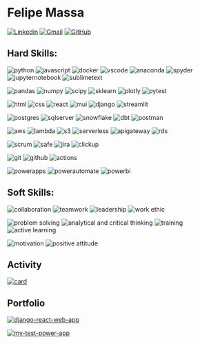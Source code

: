 # Felipe Massa

[![Linkedin](https://img.shields.io/badge/felipediasmassa-0A66C2?&logo=Linkedin&logoColor=white&link=https://www.linkedin.com/in/felipe-dias-massa/)](https://www.linkedin.com/in/felipe-dias-massa/)
[![Gmail](https://img.shields.io/badge/felipediasmassa97@gmail.com-EA4335?&logo=Gmail&logoColor=white&link=mailto:felipediasmassa97@gmail.com)](mailto:felipediasmassa97@gmail.com)
[![GitHub](https://img.shields.io/github/followers/felipediasmassa?label=follow&style=social)](https://github.com/felipediasmassa)

## Hard Skills:

![python](https://img.shields.io/badge/Python-3776AB?&logo=python&logoColor=white)
![javascript](https://img.shields.io/badge/JavaScript-23F7DF1E?&logo=javascript&logoColor=white)
![docker](https://img.shields.io/badge/Docker-2CA5E0?&logo=docker&logoColor=white)
![vscode](https://img.shields.io/badge/VSCode-0078D4?&logo=visual%20studio%20code&logoColor=white)
![anaconda](https://img.shields.io/badge/Anaconda-44A833?&logo=anaconda&logoColor=white)
![spyder](https://img.shields.io/badge/Spyder-303030?&logo=spyder%20ide&logoColor=white)
![jupyternotebook](https://img.shields.io/badge/jupyter-F37726?&logo=jupyter&logoColor=white)
![sublimetext](https://img.shields.io/badge/Sublime%20Text-494949?&logo=sublimetext&logoColor=white)

![pandas](https://img.shields.io/badge/Pandas-2C2D72?&logo=pandas&logoColor=white)
![numpy](https://img.shields.io/badge/Numpy-777BB4?&logo=numpy&logoColor=white)
![scipy](https://img.shields.io/badge/SciPy-654FF0?&logo=SciPy&logoColor=white)
![sklearn](https://img.shields.io/badge/scikit_learn-F7931E?&logo=scikit-learn&logoColor=white)
![plotly](https://img.shields.io/badge/Plotly-3F4F75?&logo=plotly&logoColor=white)
![pytest](https://img.shields.io/badge/Pytest-0A9EDC?&logo=pytest&logoColor=white)

![html](https://img.shields.io/badge/HTML5-E96228?&logo=html5&logoColor=white)
![css](https://img.shields.io/badge/CSS3-2862E9?&logo=css3&logoColor=white)
![react](https://img.shields.io/badge/React-0D0627?&logo=react&logoColor=white)
![mui](https://img.shields.io/badge/Material%20UI-007BF7?&logo=mui&logoColor=white)
![django](https://img.shields.io/badge/Django-0C4B33?&logo=django&logoColor=white)
![streamlit](https://img.shields.io/badge/Streamlit-FF4B4B?&logo=streamlit&logoColor=white)

![postgres](https://img.shields.io/badge/PostgreSQL-316192?&logo=postgresql&logoColor=white)
![sqlserver](https://img.shields.io/badge/SQL%20Server-F1312B?&logo=microsoftsqlserver&logoColor=white)
![snowflake](https://img.shields.io/badge/Snowflake-29B5E8?&logo=snowflake&logoColor=white)
![dbt](https://img.shields.io/badge/dbt-FF694B?&logo=dbt&logoColor=white)
![postman](https://img.shields.io/badge/Postman-FF6C37?&logo=postman&logoColor=white)

![aws](https://img.shields.io/badge/Amazon_AWS-FF9900?&logo=amazonaws&logoColor=white)
![lambda](https://img.shields.io/badge/AWS%20Lambda-D16312?&logo=awslambda&logoColor=white)
![s3](https://img.shields.io/badge/Amazon%20S3-DA5041?&logo=amazons3&logoColor=white)
![serverless](https://img.shields.io/badge/Serverless-FD5750?&logo=serverless&logoColor=white)
![apigateway](https://img.shields.io/badge/Amazon%20API%20Gateway-8A55E5?&logo=amazonapigateway&logoColor=white)
![rds](https://img.shields.io/badge/Amazon%20RDS-32669E?&logo=amazonrds&logoColor=white)

![scrum](https://img.shields.io/badge/Scrum-7C63A2)
![safe](https://img.shields.io/badge/SAFe-66748C)
![jira](https://img.shields.io/badge/Jira-0052CC?&logo=Jira&logoColor=white)
![clickup](https://img.shields.io/badge/ClickUp-8D23F9?&logo=clickup&logoColor=white)

![git](https://img.shields.io/badge/Git-E84E31?&logo=git&logoColor=white)
![github](https://img.shields.io/badge/GitHub-000000?&logo=github&logoColor=white)
![actions](https://img.shields.io/badge/GitHub%20Actions-2088FF?&logo=github-actions&logoColor=white)

![powerapps](https://img.shields.io/badge/Power%20Apps-932D89?&logo=powerapps&logoColor=white)
![powerautomate](https://img.shields.io/badge/Power%20Automate-3284F1?&logo=powerautomate&logoColor=white)
![powerbi](https://img.shields.io/badge/Power%20BI-CA870E?&logo=powerbi&logoColor=white)

## Soft Skills:

![collaboration](https://img.shields.io/badge/Collaboration-AC2724)
![teamwork](https://img.shields.io/badge/Teamwork-644B9C)
![leadership](https://img.shields.io/badge/Leadership-42BEEB)
![work ethic](https://img.shields.io/badge/Work%20Ethic-745AC0)

![problem solving](https://img.shields.io/badge/Problem%20Solving-98C74D)
![analytical and critical thinking](https://img.shields.io/badge/Analytical%20and%20Critical%20Thinking-6E8BAB)
![training](https://img.shields.io/badge/Training-041F2A)
![active learning](https://img.shields.io/badge/Active%20Learning-559C93)

![motivation](https://img.shields.io/badge/Motivation-F06242)
![positive attitude](https://img.shields.io/badge/Positive%20Attitude-709C8F)

## Activity

[![card](https://github-readme-stats.vercel.app/api?username=felipediasmassa&theme=default)](https://github.com/felipediasmassa/)

## Portfolio

[![django-react-web-app](https://github-readme-stats.vercel.app/api/pin/?username=felipediasmassa&repo=django-react-web-app-template)](https://github.com/felipediasmassa/django-react-web-app-template)

[![my-test-power-app](https://github-readme-stats.vercel.app/api/pin/?username=felipediasmassa&repo=my-test-power-app)](https://github.com/felipediasmassa/my-test-power-app)

<!---

[![bluff](https://github-readme-stats.vercel.app/api/pin/?username=matheusccouto&repo=bluff)](https://github.com/matheusccouto/bluff)

[![scikit-dict](https://github-readme-stats.vercel.app/api/pin/?username=matheusccouto&repo=scikit-dict)](https://github.com/matheusccouto/scikit-dict)

[![scikit-tune](https://github-readme-stats.vercel.app/api/pin/?username=matheusccouto&repo=scikit-tune)](https://github.com/matheusccouto/scikit-tune)

[![college-football-rankings](https://github-readme-stats.vercel.app/api/pin/?username=matheusccouto&repo=college-football-rankings)](https://github.com/matheusccouto/college-football-rankings)

[![poker-coach](https://github-readme-stats.vercel.app/api/pin/?username=matheusccouto&repo=poker-coach)](https://github.com/matheusccouto/poker-coach)

[![analise-de-educacao-de-base-brasileira](https://github-readme-stats.vercel.app/api/pin/?username=matheusccouto&repo=analise-da-educacao-de-base-brasileira)](https://github.com/matheusccouto/analise-da-educacao-de-base-brasileira)

[![humble-bundle-organizer](https://github-readme-stats.vercel.app/api/pin/?username=matheusccouto&repo=humble-bundle-organizer)](https://github.com/matheusccouto/humble-bundle-organizer)

-->
